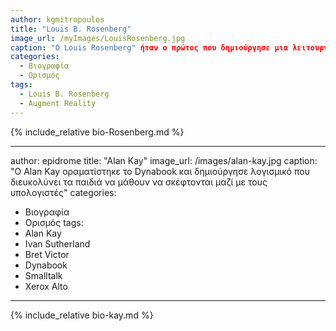 ```yaml
---
author: kgmitropoulos
title: "Louis B. Rosenberg"
image_url: /myImages/LouisRosenberg.jpg
caption: "O Louis Rosenberg" ήταν ο πρώτος που δημιούργησε μια λειτουργική εφαρμογή επαυξημένης πραγματικότητας που δοκιμάστηκε"
categories:
  - Βιογραφία 
  - Ορισμός 
tags:
  - Louis B. Rosenberg
  - Augment Reality
---
```


{% include_relative bio-Rosenberg.md %}

---
author: epidrome
title: "Alan Kay"
image_url: /images/alan-kay.jpg
caption: "O Alan Kay οραματίστηκε το Dynabook και δημιούργησε λογισμικό που διευκολύνει τα παιδιά να μάθουν να σκέφτονται μαζί με τους υπολογιστές"
categories:
  - Βιογραφία 
  - Ορισμός 
tags:
  - Alan Kay
  - Ivan Sutherland
  - Bret Victor
  - Dynabook
  - Smalltalk
  - Xerox Alto
---

{% include_relative bio-kay.md %}
